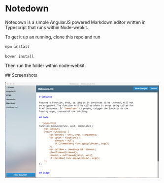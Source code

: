 # Notedown

Notedown is a simple AngularJS powered Markdown editor written in Typescript that runs within Node-webkit.

To get it up an running, clone this repo and run

```
npm install

bower install
```

Then run the folder within node-webkit.

## Screenshots

![Screen 1](Screenshots/Screen_001.png)

